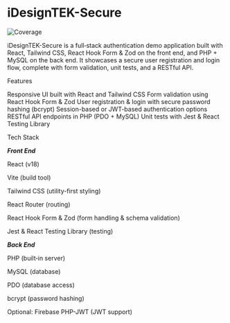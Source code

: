 # iDesignTEK-Secure
![Coverage](https://img.shields.io/badge/coverage-⏺️–?style=flat)

iDesignTEK-Secure is a full‑stack authentication demo application built with React, Tailwind CSS, React Hook Form & Zod on the front end, and PHP + MySQL on the back end. It showcases a secure user registration and login flow, complete with form validation, unit tests, and a RESTful API.

Features

Responsive UI built with React and Tailwind CSS
Form validation using React Hook Form & Zod
User registration & login with secure password hashing (bcrypt)
Session-based or JWT-based authentication options
RESTful API endpoints in PHP (PDO + MySQL)
Unit tests with Jest & React Testing Library

Tech Stack

***Front End***

React (v18)

Vite (build tool)

Tailwind CSS (utility-first styling)

React Router (routing)

React Hook Form & Zod (form handling & schema validation)

Jest & React Testing Library (testing)

***Back End***

PHP (built‑in server)

MySQL (database)

PDO (database access)

bcrypt (password hashing)

Optional: Firebase PHP-JWT (JWT support)